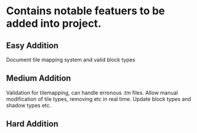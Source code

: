 # Contains notable featuers to be added into project.

## Easy Addition
Document tile mapping system and valid block types

## Medium Addition
Validation for tilemapping, can handle erronous .tm files.
Allow manual modification of tile types, removing etc in real time.
	Update block types and shadow types etc.

## Hard Addition